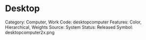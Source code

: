 # Desktop

Category: Computer, Work
Code: desktopcomputer
Features: Color, Hierarchical, Weights
Source: System
Status: Released
Symbol: desktopcomputer2x.png